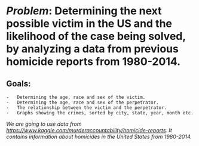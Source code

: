 # *Problem*: Determining the next possible victim in the US and the likelihood of the case being solved, by analyzing a data from previous homicide reports from 1980-2014.
## Goals: 
	-	Determining the age, race and sex of the victim.
	-	Determining the age, race and sex of the perpetrator.
	-	The relationship between the victim and the perpetrator.
	-	Graphs showing the crimes, sorted by city, state, year, month etc.

*We are going to use data from https://www.kaggle.com/murderaccountability/homicide-reports. It contains information about homicides in the United States from 1980-2014.*
